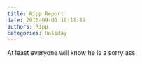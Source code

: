 ```yaml
---
title: Ripp Report
date: 2016-09-01 18:11:19
authors: Ripp
categories: Holiday
---
```


 At least everyone will know he is a sorry ass